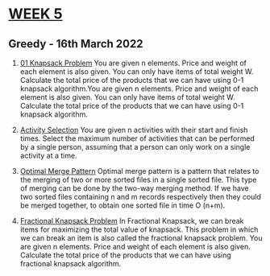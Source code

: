 # [WEEK 5](https://www.hackerrank.com/daa-lab-day-516032022/challenges)

## Greedy - 16th March 2022

1. [01 Knapsack Problem](1_Knapsack01.c)
   You are given n elements. Price and weight of each element is also given. You can only have items of total weight W. Calculate the total price of the products that we can have using 0-1 knapsack algorithm.You are given n elements. Price and weight of each element is also given. You can only have items of total weight W. Calculate the total price of the products that we can have using 0-1 knapsack algorithm.

2. [Activity Selection](2_Activity_selection.c)
   You are given n activities with their start and finish times. Select the maximum number of activities that can be performed by a single person, assuming that a person can only work on a single activity at a time.

3. [Optimal Merge Pattern](3_Optimal_Merge.c)
   Optimal merge pattern is a pattern that relates to the merging of two or more sorted files in a single sorted file. This type of merging can be done by the two-way merging method. If we have two sorted files containing n and m records respectively then they could be merged together, to obtain one sorted file in time O (n+m).

4. [Fractional Knapsack Problem](4_KnapSack_fractional.c)
   In Fractional Knapsack, we can break items for maximizing the total value of knapsack. This problem in which we can break an item is also called the fractional knapsack problem. You are given n elements. Price and weight of each element is also given. Calculate the total price of the products that we can have using fractional knapsack algorithm.
